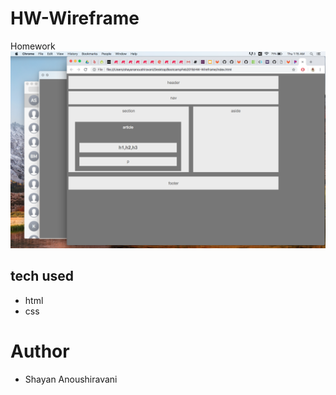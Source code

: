 # HW-Wireframe
Homework
![image of wireframe](image.png)

## tech used
* html
* css

# Author
* Shayan Anoushiravani

